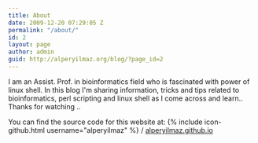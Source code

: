 ```yaml
---
title: About
date: 2009-12-20 07:29:05 Z
permalink: "/about/"
id: 2
layout: page
author: admin
guid: http://alperyilmaz.org/blog/?page_id=2
---
```


I am an Assist. Prof. in bioinformatics field who is fascinated with power of linux shell. In this blog I'm sharing information, tricks and tips related to bioinformatics, perl scripting and linux shell as I come across and learn.. Thanks for watching ..

You can find the source code for this website at:
{% include icon-github.html username="alperyilmaz" %} /
[alperyilmaz.github.io](https://github.com/alperyilmaz/alperyilmaz.github.io)
